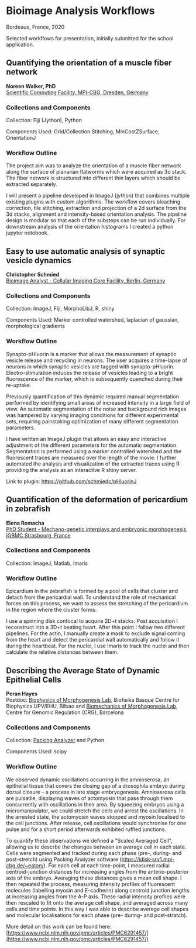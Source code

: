 # Bioimage Analysis Workflows

Bordeaux, France, 2020

Selected workflows for presentation, initially submitted for the school application. 

## Quantifying the orientation of a muscle fiber network

**Noreen Walker, PhD**  
[Scientific Computing Facility, MPI-CBG, Dresden, Germany](https://www.mpi-cbg.de/services-facilities/core-facilities/scientific-computing-facility/service-portfolio-overview/)

### Collections and Components 

Collection: Fiji (Jython), Python

Components Used: Grid/Collection Stitching, MinCostZSurface, OrientationJ

### Workflow Outline

The project aim was to analyze the orientation of a muscle fiber network along the surface of planarian flatworms which were acquired as 3d stack. The fiber network is structured into different thin layers which should be extracted separately.

I will present a pipeline developed in ImageJ (jython) that combines multiple existing plugins with custom algorithms. The workflow covers bleaching correction, tile stitching, extraction and projection of a 2d surface from the 3d stacks, alignment and intensity-based orientation analysis. The pipeline design is modular so that each of the substeps can be run individually. For downstream analysis of the orientation histograms I created a python jupyter notebook.

## Easy to use automatic analysis of synaptic vesicle dynamics

**Christopher Schmied**         
[Bioimage Analyst - Cellular Imaging Core Facility, Berlin, Germany](https://www.leibniz-fmp.de/core-facilities/cellular-imaging/lehmann/research.html)

### Collections and Components 

Collection: ImageJ, Fiji, MorphoLibJ, R, shiny 

Components Used: Marker controlled watershed, laplacian of gaussian, morphological gradients

### Workflow Outline

Synapto-pHluorin is a marker that allows the measurement of synaptic vesicle release and recycling in neurons. The user acquires a time-lapse of neurons in which synaptic vesicles are tagged with synapto-pHluorin. Electro-stimulation induces the release of vesicles  leading to a bright fluorescence of the marker, which is subsequently quenched during their re-uptake. 

Previously quantification of this dynamic required manual segmentation performed by identifying small areas of increased intensity in a large field of view. An automatic segmentation of the noise and background rich images was hampered by varying imaging conditions for different experimental sets, requiring painstaking optimization of many different segmentation parameters.

I have written an ImageJ plugin that allows an easy and interactive adjustment of the different parameters for the automatic segmentation. Segmentation is performed using a marker controlled watershed and the fluorescent traces are measured over the length of the movie. I further automated the analysis and visualization of the extracted traces using R providing the analysis as an interactive R shiny server. 

Link to plugin: https://github.com/schmiedc/pHluorinJ



## Quantification of the deformation of pericardium in zebrafish

**Elena Remacha**        
[PhD Student - Mechano-genetic interplays and embryonic morphogenesis, IGBMC Strasbourg, France](http://www.igbmc.fr/research/department/1/team/15/)

### Collections and Components 

Collection: ImageJ, Matlab, Imaris 

### Workflow Outline

Epicardium in the zebrafish is formed by a pool of cells that cluster and detach from the pericardial wall. To understand the role of mechanical forces on this process, we want to assess the stretching of the pericardium in the region where the cluster forms.

I use a spinning disk confocal to acquire 2D+t stacks. Post acquisition I reconstruct into a 3D+t beating heart. After this point I follow two different pipelines. For the actin, I manually create a mask to exclude signal coming from the heart and detect the pericardial wall automatically and follow it during the heartbeat. For the nuclei, I use Imaris to track the nuclei and then calculate the relative distances between them.


## Describing the Average State of Dynamic Epithelial Cells

**Peran Hayes**  
Postdoc: [Biophysics of Morphogenesis Lab]( http://biofisika.org/research-lines/biophysics-of-morphogenesis/), Biofisika Basque Centre for Biophysics UPV/EHU, Bilbao
and [Biomechanics of Morphogenesis Lab]( https://www.crg.eu/en/programmes-groups/solon-lab), Centre for Genomic Regulation (CRG), Barcelona

### Collections and Components 

Collection: [Packing Analyzer](https://idisk-srv1.mpi-cbg.de/~eaton/) and Python

Components Used: scipy

### Workflow Outline

We observed dynamic oscillations occurring in the amnioserosa, an epithelial tissue that covers the closing gap of a drosophila embryo during dorsal closure - a process in late stage embryogenesis. Amnioserosa cells are pulsatile, displaying waves of actomyosin that pass through them concurrently with oscillations in their area. By squeezing embryos using a micromanipulator, we could stretch the cells and arrest the oscillations. In the arrested state, the actomyosin waves stopped and myosin localised to the cell junctions. After release, cell oscillations would synchronise for one pulse and for a short period afterwards exhibited ruffled junctions.

To quantify these observations we defined a "Scaled Averaged Cell", allowing us to descrbe the changes between an average cell in each state. Cells were segmented and tracked during each phase (pre-, during- and post-stretch) using Packing Analyzer software (https://idisk-srv1.mpi-cbg.de/~eaton/). For each cell at each time-point, I measured radial centroid-junction distances for increasing angles from the anterio-posterior axis of the embryo. Averaging these distances gives a mean cell shape. I then repeated the process, measuring intensity profiles of fluorescent molecules (labelling myosin and E-cadherin) along centroid junction lengths at increasing angles from the A-P axis. These radial intensity profiles were then rescaled to fit onto the average cell shape, and averaged across many cells and time points. In this way I was able to describe average cell shapes and molecular localisations for each phase (pre- during- and post-stratch).

More detail on this work can be found here: [https://www.ncbi.nlm.nih.gov/pmc/articles/PMC6291457/](https://www.ncbi.nlm.nih.gov/pmc/articles/PMC6291457/)
